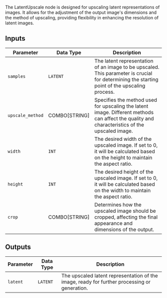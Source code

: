 
The LatentUpscale node is designed for upscaling latent representations of images. It allows for the adjustment of the output image's dimensions and the method of upscaling, providing flexibility in enhancing the resolution of latent images.

## Inputs

| Parameter | Data Type | Description |
|-----------|-------------|-------------|
| `samples` | `LATENT`    | The latent representation of an image to be upscaled. This parameter is crucial for determining the starting point of the upscaling process. |
| `upscale_method` | COMBO[STRING] | Specifies the method used for upscaling the latent image. Different methods can affect the quality and characteristics of the upscaled image. |
| `width`   | `INT`       | The desired width of the upscaled image. If set to 0, it will be calculated based on the height to maintain the aspect ratio. |
| `height`  | `INT`       | The desired height of the upscaled image. If set to 0, it will be calculated based on the width to maintain the aspect ratio. |
| `crop`    | COMBO[STRING] | Determines how the upscaled image should be cropped, affecting the final appearance and dimensions of the output. |

## Outputs

| Parameter | Data Type | Description |
|-----------|-------------|-------------|
| `latent`  | `LATENT`    | The upscaled latent representation of the image, ready for further processing or generation. |
